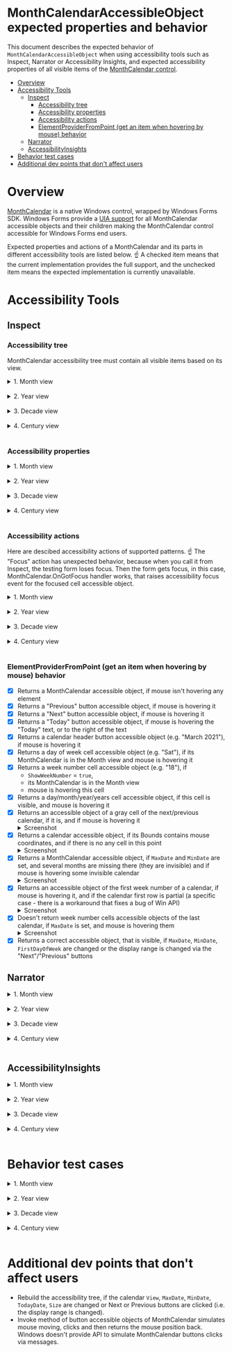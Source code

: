 # MonthCalendarAccessibleObject expected properties and behavior

This document describes the expected behavior of `MonthCalendarAccessibleObject` 
when using accessibility tools such as Inspect, Narrator or Accessibility Insights, and 
expected accessibility properties of all visible items 
of the [MonthCalendar control](https://docs.microsoft.com/dotnet/api/system.windows.forms.monthcalendar).


- [Overview](#Overview)
- [Accessibility Tools](#Accessibility-Tools)
    - [Inspect](#Inspect)
        - [Accessibility tree](##Accessibility-tree)
        - [Accessibility properties](##Accessibility-properties)
        - [Accessibility actions](##Accessibility-actions)
        - [ElementProviderFromPoint (get an item when hovering by mouse) behavior](##ElementProviderFromPoint-(get-an-item-when-hovering-by-mouse)-behavior)   
    - [Narrator](#Narrator)
    - [AccessibilityInsights](#AccessibilityInsights)
- [Behavior test cases](#Behavior-test-cases)
- [Additional dev points that don't affect users](#Additional-dev-points-that-don't-affect-users)
    

# Overview

[MonthCalendar](https://docs.microsoft.com/dotnet/api/system.windows.forms.monthcalendar) is a native Windows control, wrapped by Windows Forms SDK. Windows Forms provide a [UIA support](https://docs.microsoft.com/dotnet/framework/ui-automation/ui-automation-overview) for all
MonthCalendar accessible objects and their children making the MonthCalendar control accessible for Windows Forms end users.

Expected properties and actions of a MonthCalendar and its parts in different accessibility tools are listed below.
:point_up: A checked item means that the current implementation provides the full support, and the unchecked item means the expected implementation is currently unavailable.

# Accessibility Tools

## Inspect

### Accessibility tree

MonthCalendar accessibility tree must contain all visible items based on its view.

<details>
<summary>1. Month view</summary>

![monthcalendar-inspect-month-view-tree][monthcalendar-inspect-month-view-tree]

</details>
</br>

<details>
<summary>2. Year view</summary>

![monthcalendar-inspect-year-view-tree][monthcalendar-inspect-year-view-tree]

</details>
</br>

<details>
<summary>3. Decade view</summary>

![monthcalendar-inspect-decade-view-tree][monthcalendar-inspect-decade-view-tree]

</details>
</br>

<details>
<summary>4. Century view</summary>

![monthcalendar-inspect-century-view-tree][monthcalendar-inspect-century-view-tree]

</details>
</br>

### Accessibility properties


<details>
<summary>1. Month view</summary>
</br>

MonthCalendar:
- [x] `ControlType` = "calendar" always
- [x] `IsEnabled` = `true`, if the control is enabled
- [x] `HasKeyboardFocus` = `true`, if the control is in focus
- [x] `IsKeyboardFocusable` = `true`, if the calendar is enabled
- [x] `HelpText` = "MonthCalendar(Control)"
- [x] Correct grid Column and Row count
- [x] `Name` is empty, if it is not set
- [x] `Role` = "table"
- [x] `Value` = selected dates (e.g. "Saturday, April 10, 2021 - Wednesday, April 14, 2021")
- [x] Column and row headers = `null`
- [x] `State` = "focusable" + "focused", if the control is in focus
- [x] Supports Grid, LegacyIAccessible, Table, Value patterns

Previous/Next buttons:
- [x] `Name` = "Previous" or "Next"
- [x] `ControlType` = "button"
- [x] `IsKeyboardFocusable` = `false`
- [x] `IsEnabled` = `true`, if the control is enabled and there are next/previous calendars
- [x] `HasKeyboardFocus` = `false`
- [x] Has a default action and description
- [x] `Role` = "push button"
- [x] `State` = "normal"
- [x] Supports Invoke and LegacyIAccessible

Today button:
- [x] `Name` = a button text (e.g. "Today: 3/20/2021")
- [x] `ControlType` = "button"
- [x] `IsKeyboardFocusable` = `false`
- [x] `HasKeyboardFocus` = `false`
- [x] `IsEnabled` = `true`, if the control is enabled
- [x] Has a default action and description
- [x] `Role` = "push button"
- [x] `State` = "normal"
- [x] Supports Invoke and LegacyIAccessible

Calendar:
- [x] `IsEnabled` = `true`, if the control is enabled
- [x] `ControlType` = "pane"
- [x] `HasKeyboardFocus` = `true`, if the control is in focus and the calendar contains the focused cell
- [x] `IsKeyboardFocusable` = `true`, if the calendar is enabled
- [x] Has correct GridItem properties
- [x] `Role` == "client"
- [x] `State` = "focusable, selectable" + has "focused", "selected", if the calendar contains the focused cell
- [x] Doesn't have TableItems columns and rows
- [x] Supports GridItem, LegacyIAccessible, TableItem patterns

Calendar header button:
- [x] `Name` = the button text (e.g. "March 2021")
- [x] `HasKeyboardFocus` = `false`
- [x] `IsKeyboardFocusable` = `false`
- [x] `IsEnabled` = `true`, if the control is enabled
- [x] `DefaultAction` = "Click"
- [x] `Role` = "push button"
- [x] `State` = "normal"
- [x] Supports Invoke and LegacyIAccessible

Calendar body:
- [x] `Name` = the header text (e.g. March 2021)
- [x] `HasKeyboardFocus` = `true`, if the control is in focus and the calendar contains the focused cell
- [x] `IsKeyboardFocusable` = `true`, if the calendar is enabled
- [x] `IsEnabled` = `true`, if the control is enabled
- [x] `ControlType` = "table"
- [x] Correct grid Column and Row count (headers are not included)
- [x] `Role` = "table"
- [x] `State` = "default"
- [x] Supports Grid, LegacyIAccessible, Table patterns

Calendar row:
- [x] `Name` is empty
- [x] `HasKeyboardFocus` = `true`, if the control is in focus and the row contains the focused cell
- [x] `IsEnabled` = `true`, if the control is enabled
- [x] `IsKeyboardFocusable` = `true`, if the calendar is enabled
- [x] `ControlType` = "pane"
- [x] `Role` = "row"
- [x] `State` = "normal"
- [x] `Description` = "Week {number}" for date rows. `Description` is empty for a header row
- [x] Supports LegacyIAccessible pattern

Cell of the header row (day of week):
- [x] `Name` = the cell text (e.g. "Mon" or "Fri")
- [x] `IsEnabled` = `true`, if the control is enabled
- [x] `ControlType` = "header"
- [x] `HasKeyboardFocus` = always `false`
- [x] `IsKeyboardFocusable` = `false`
- [x] `Role` = "column header"
- [x] `State` = "normal"
- [x] Doesn't have a `Description`
- [x] Doesn't have a `DefaultAction`
- [x] Supports LegacyIAccessible pattern

The first cell of date rows (week number):
- [x] `Name` = "Week {the cell text}" (e.g. "Week 12" or "Week 36" - a week number)
- [x] `IsEnabled` = `true`, if the control is enabled
- [x] `ControlType` = "header"
- [x] `HasKeyboardFocus` = always `false`
- [x] `IsKeyboardFocusable` = `false`
- [x] `Role` = "row header"
- [x] `State` = "normal"
- [x] Doesn't have a `Description`
- [x] Doesn't have a `DefaultAction`
- [x] Supports LegacyIAccessible pattern

Date cell:
- [x] `Name` = the day long name (e.g. "Wednesday, July 14, 2021")
- [x] `IsEnabled` = `true`, if the control is enabled
- [x] `ControlType` = "DataItem" ("item" in the accessibility tree)
- [x] `HasKeyboardFocus` = `true`, if the cell is focused and the control in focus
- [x] `IsKeyboardFocusable` = `true`, if the control is enabled
- [x] Correct GridItem pattern properties
- [x] `Description` = "Week {number}, {day of week}" (e.g. "Week 10, Friday")
- [x] `DefaultAction` = "Click"
- [x] `Role` = "cell"
- [x] `State` = "focusable, selectable", if the control is enabled (the order of the states doesn't matter), <br/>
              "selected, focusable, selectable", if the cell is selected, <br/>
              "focused, selected, focusable, selectable", if the cell is selected and focused. <br/>
              :warning: Important point: if a user selects several cells, all of them should have "selected" state, but only one of them should have "focused" state.
- [x] Correct TableItem column and row headers items
- [x] Supports Invoke, GridItem, LegacyIAccessible, TableItem patterns

</details>
</br>

<details>
<summary>2. Year view</summary>
</br>

MonthCalendar:
- [x] `ControlType` = "calendar" always
- [x] `IsEnabled` = `true`, if the control is enabled
- [x] `HasKeyboardFocus` = `true`, if the control is in focus
- [x] `IsKeyboardFocusable` = `true`, if the calendar is enabled
- [x] `HelpText` = "MonthCalendar(Control)"
- [x] Correct grid Column and Row count
- [x] `Name` is empty, if it is not set
- [x] `Role` = "table"
- [x] `Value` = a selected month (e.g. "September 2022")
- [x] Column and row headers = null
- [x] `State` = "focusable" + "focused" if the control is in focus
- [x] Supports Grid, LegacyIAccessible, Table, Value patterns

Previous/Next buttons:
- [x] `Name` = "Previous" or "Next"
- [x] `ControlType` = "button"
- [x] `IsKeyboardFocusable` = `false`
- [x] `IsEnabled` = `true`, if the control is enabled and there are next/previous calendars
- [x] `HasKeyboardFocus` = `false`
- [x] Has a default action and description
- [x] `Role` = "push button"
- [x] `State` = "normal"
- [x] Supports Invoke and LegacyIAccessible

Today button:
- [x] `Name` = a button text (e.g. "Today: 3/20/2021")
- [x] `ControlType` = "button"
- [x] `IsKeyboardFocusable` = `false`
- [x] `HasKeyboardFocus` = `false`
- [x] `IsEnabled` = `true`, if the control is enabled
- [x] Has a default action and description
- [x] `Role` = "push button"
- [x] `State` = "normal"
- [x] Supports Invoke and LegacyIAccessible

Calendar:
- [x] `IsEnabled` = `true`, if the control is enabled
- [x] `ControlType` = "pane"
- [x] `HasKeyboardFocus` = `true`, if the control is in focus and the calendar contains the focused cell
- [x] `IsKeyboardFocusable` = `true`, if the calendar is enabled
- [x] Has correct GridItem properties
- [x] `Role` == "client"
- [x] `State` = "focusable, selectable" + has "focused", "selected", if the calendar contains the focused cell
- [x] Doesn't have TableItems columns and rows
- [x] Supports GridItem, LegacyIAccessible, TableItem patterns

Calendar header button:
- [x] `Name` = the button text (e.g. "2021")
- [x] `HasKeyboardFocus` = `false`
- [x] `IsKeyboardFocusable` = `false`
- [x] `IsEnabled` = `true`, if the control is enabled
- [x] Has a default action
- [x] `Role` = "push button"
- [x] `State` = "normal"
- [x] Supports Invoke and LegacyIAccessible

Calendar body:
- [x] `Name` = the header text (e.g. "2021")
- [x] `HasKeyboardFocus` = `true`, if the control is in focus and the calendar contains the focused cell
- [x] `IsKeyboardFocusable` = `true`, if the calendar is enabled
- [x] `IsEnabled` = `true`, if the control is enabled
- [x] `ControlType` = "table"
- [x] Correct grid Column and Row count (headers are not included)
- [x] `Role` = "table"
- [x] `State` = "default"
- [x] Supports Grid, LegacyIAccessible, Table patterns

Calendar row:
- [x] `Name` is empty
- [x] `HasKeyboardFocus` = `true`, if the control is in focus and the row contains the focused cell
- [x] `IsEnabled` = `true`, if the control is enabled
- [x] `IsKeyboardFocusable` = `true`, if the calendar is enabled
- [x] `ControlType` = "pane"
- [x] `Role` = "row"
- [x] `State` = "normal"
- [x] `Description` is empty
- [x] Supports LegacyIAccessible pattern

Month cell:
- [x] `Name` = the cell text (e.g. "May")
- [x] `IsEnabled` = `true`, if the control is enabled
- [x] `ControlType` = "DataItem" ("item" in the accessibility tree)
- [x] `HasKeyboardFocus` = `true`, if the cell is focused
- [x] `IsKeyboardFocusable` = `true`, if the control is enabled
- [x] Correct GridItem pattern properties
- [x] `Description` is empty
- [x] `Role` = "cell"
- [x] `State` = "focusable, selectable" if the control is enabled. (the order of the states doesn't matter) <br/>
              "focused, selected, focusable, selectable" if the cell is selected and focused <br/>
	          :warning: Important point: if a user can't select several cells in this view, so only one cell should have "selected" state, and this cell should have "focused" state.
- [x] Doesn't have TableItem column and row headers items 
- [x] Supports GridItem, LegacyIAccessible, TableItem patterns

</details>
</br>

<details>
<summary>3. Decade view</summary>
</br>

MonthCalendar:
- [x] `ControlType` = "calendar" always
- [x] `IsEnabled` = `true`, if the control is enabled
- [x] `HasKeyboardFocus` = `true`, if the control is in focus
- [x] `IsKeyboardFocusable` = `true`, if the calendar is enabled
- [x] `HelpText` = "MonthCalendar(Control)"
- [x] Correct grid Column and Row count
- [x] `Name` is empty, if it is not set
- [x] `Role` = "table"
- [x] `Value` = a selected year (e.g. "2022")
- [x] Column and row headers = null
- [x] `State` = "focusable" + "focused" if the control is in focus
- [x] Supports Grid, LegacyIAccessible, Table, Value patterns

Previous/Next buttons:
- [x] `Name` = "Previous" or "Next"
- [x] `ControlType` = "button"
- [x] `IsKeyboardFocusable` = `false`
- [x] `IsEnabled` = `true`, if the control is enabled and there are next/previous calendars
- [x] `HasKeyboardFocus` = `false`
- [x] Has a default action and description
- [x] `Role` = "push button"
- [x] `State` = "normal"
- [x] Supports Invoke and LegacyIAccessible

Today button:
- [x] `Name` = a button text (e.g. "Today: 3/20/2021")
- [x] `ControlType` = "button"
- [x] `IsKeyboardFocusable` = `false`
- [x] `HasKeyboardFocus` = `false`
- [x] `IsEnabled` = `true`, if the control is enabled
- [x] Has a default action and description
- [x] `Role` = "push button"
- [x] `State` = "normal"
- [x] Supports Invoke and LegacyIAccessible

Calendar:
- [x] `IsEnabled` = `true`, if the control is enabled
- [x] `ControlType` = "pane"
- [x] `HasKeyboardFocus` = `true`, if the control is in focus and the calendar contains the focused cell
- [x] `IsKeyboardFocusable` = `true`, if the calendar is enabled
- [x] Has correct GridItem properties
- [x] `Role` == "client"
- [x] `State` = "focusable, selectable" + has "focused", "selected", if the calendar contains the focused cell
- [x] Doesn't have TableItems columns and rows
- [x] Supports GridItem, LegacyIAccessible, TableItem patterns

Calendar header button:
- [x] `Name` = the button text (e.g. "2020-2029")
- [x] `HasKeyboardFocus` = `false`
- [x] `IsKeyboardFocusable` = `false`
- [x] `IsEnabled` = `true`, if the control is enabled
- [x] Has a default action
- [x] `Role` = "push button"
- [x] `State` = "normal"
- [x] Supports Invoke and LegacyIAccessible

Calendar body:
- [x] `Name` = the header text (e.g. "2020-2029")
- [x] `HasKeyboardFocus` = `true`, if the control is in focus and the calendar contains the focused cell
- [x] `IsKeyboardFocusable` = `true`, if the calendar is enabled
- [x] `IsEnabled` = `true`, if the control is enabled
- [x] `ControlType` = "table"
- [x] Correct grid Column and Row count (headers are not included)
- [x] `Role` = "table"
- [x] `State` = "default"
- [x] Supports Grid, LegacyIAccessible, Table patterns

Calendar row:
- [x] `Name` is empty
- [x] `HasKeyboardFocus` = `true`, if the control is in focus and the row contains the focused cell
- [x] `IsEnabled` = `true`, if the control is enabled
- [x] `IsKeyboardFocusable` = `true`, if the calendar is enabled
- [x] `ControlType` = "pane"
- [x] `Role` = "row"
- [x] `State` = "normal"
- [x] `Description` is empty
- [x] Supports LegacyIAccessible pattern

Year cell:
- [x] `Name` = the cell text (e.g. "2020")
- [x] `IsEnabled` = `true`, if the control is enabled
- [x] `ControlType` = "DataItem" ("item" in the accessibility tree)
- [x] `HasKeyboardFocus ` = `true`, if the cell is focused
- [x] `IsKeyboardFocusable` = `true`, if the control is enabled
- [x] Correct GridItem pattern properties
- [x] `Description` is empty
- [x] `Role` = "cell"
- [x] `State` = "focusable, selectable" if the control is enabled. (the order of the states doesn't matter) <br/>
              "focused, selected, focusable, selectable" if the cell is selected and focused <br/>
	          :warning: Important point: if a user can't select several cells in this view, so only one cell should have "selected" state, and this cell should have "focused" state.
- [x] Doesn't have TableItem column and row headers items 
- [x] Supports GridItem, LegacyIAccessible, TableItem patterns

</details>
</br>

<details>
<summary>4. Century view</summary>
</br>

MonthCalendar:
- [x] `ControlType` = "calendar" always
- [x] `IsEnabled` = `true`, if the control is enabled
- [x] `HasKeyboardFocus` = `true`, if the control is in focus
- [x] `IsKeyboardFocusable` = `true`, if the calendar is enabled
- [x] `HelpText` = "MonthCalendar(Control)"
- [x] Correct grid Column and Row count
- [x] `Name` is empty, if it is not set
- [x] `Role` = "table"
- [x] `Value` = a selected decade (e.g. "2020-2029")
- [x] Column and row headers = null
- [x] `State` = "focusable" + "focused" if the control is in focus
- [x] Supports Grid, LegacyIAccessible, Table, Value patterns

Previous/Next buttons:
- [x] `Name` = "Previous" or "Next"
- [x] `ControlType` = "button"
- [x] `IsKeyboardFocusable` = `false`
- [x] `IsEnabled` = `true`, if the control is enabled and there are next/previous calendars
- [x] `HasKeyboardFocus` = `false`
- [x] Has a default action and description
- [x] `Role` = "push button"
- [x] `State` = "normal"
- [x] Supports Invoke and LegacyIAccessible

Today button:
- [x] `Name` = a button text (e.g. "Today: 3/20/2021")
- [x] `ControlType` = "button"
- [x] `IsKeyboardFocusable` = `false`
- [x] `HasKeyboardFocus` = `false`
- [x] `IsEnabled` = `true`, if the control is enabled
- [x] Has a default action and description
- [x] `Role` = "push button"
- [x] `State` = "normal"
- [x] Supports Invoke and LegacyIAccessible

Calendar:
- [x] `IsEnabled` = `true`, if the control is enabled
- [x] `ControlType` = "pane"
- [x] `HasKeyboardFocus` = `true`, if the control is in focus and the calendar contains the focused cell
- [x] `IsKeyboardFocusable` = `true`, if the calendar is enabled
- [x] Has correct GridItem properties
- [x] `Role` == "client"
- [x] `State` = "focusable, selectable" + has "focused", "selected", if the calendar contains the focused cell
- [x] Doesn't have TableItems columns and rows
- [x] Supports GridItem, LegacyIAccessible, TableItem patterns

Calendar header button:
- [x] `Name` = the button text (e.g. "2000-2099")
- [x] `HasKeyboardFocus` = `false`
- [x] `IsKeyboardFocusable` = `false`
- [x] `IsEnabled` = `true`, if the control is enabled
- [x] Has a default action
- [x] `Role` = "push button"
- [x] `State` = "normal"
- [x] Supports Invoke and LegacyIAccessible

Calendar body:
- [x] `Name` = the header text (e.g. "2000-2099")
- [x] `HasKeyboardFocus` = `true`, if the control is in focus and the calendar contains the focused cell
- [x] `IsKeyboardFocusable` = `true`, if the calendar is enabled
- [x] `IsEnabled` = `true`, if the control is enabled
- [x] `ControlType` = "table"
- [x] Correct grid Column and Row count (headers are not included)
- [x] `Role` = "table"
- [x] `State` = "default"
- [x] Supports Grid, LegacyIAccessible, Table patterns

Calendar row:
- [x] `Name` is empty
- [x] `HasKeyboardFocus` = `true`, if the control is in focus and the row contains the focused cell
- [x] `IsEnabled` = `true`, if the control is enabled
- [x] `IsKeyboardFocusable` = `true`, if the calendar is enabled
- [x] `ControlType` = "pane"
- [x] `Role` = "row"
- [x] `State` = "normal"
- [x] `Description` is empty
- [x] Supports LegacyIAccessible pattern

Decade cell:
- [x] `Name` = the cell text (e.g. "2020-2029")
- [x] `IsEnabled` = `true`, if the control is enabled
- [x] `ControlType` = "DataItem" ("item" in the accessibility tree)
- [x] `HasKeyboardFocus` = `true`, if the cell is focused
- [x] `IsKeyboardFocusable` = `true`, if the control is enabled
- [x] Correct GridItem pattern properties
- [x] `Description` is empty
- [x] `Role` = "cell"
- [x] `State` = "focusable, selectable" if the control is enabled. (the order of the states doesn't matter) <br/>
          "focused, selected, focusable, selectable" if the cell is selected and focused <br/>
	      :warning: Important point: if a user can't select several cells in this view, so only one cell should have "selected" state, and this cell should have "focused" state.
- [x] Doesn't have TableItem column and row headers items 
- [x] Supports GridItem, LegacyIAccessible, TableItem patterns

</details>
</br>

### Accessibility actions

Here are descibed accessibility actions of supported patterns.
:point_up: The "Focus" action has unexpected behavior, because when you call it from Inspect,
the testing form loses focus. Then the form gets focus, in this case,
MonthCalendar.OnGotFocus handler works, that raises accessibility focus event for the focused cell accessible object.

<details>
<summary>1. Month view</summary>
</br>

MonthCalendar:
- [x] Focus - focuses on the focused cell
- [ ] Grid.GetItem- returns OK for the correct row and column, returns FAIL for incorrect arguments (doesn't work, it's Inspect Issue)
- [x] Value.SetValue - does nothing
- [x] LegacyIAccessible.Select - does nothing, because the MonthCalendar is not selectable
- [x] LegacyIAccessible.DoDefaultAction - does nothing
- [x] LegacyIAccessible.SetValue - does nothing

Previous/Next buttons:
- [ ] Focus - the button is not keyboard focusable, so does nothing
- [x] Invoke.Invoke - clicks the button (moves to the previous/next month)
- [x] LegacyIAccessible.Select - does nothing, because the button is not selectable
- [ ] LegacyIAccessible.DoDefaultAction - clicks the button (works in the debug mode only, it's Inspect Issue)
- [x] LegacyIAccessible.SetValue - does nothing

Today button:
- [ ] Focus - the button is not keyboard focusable, so does nothing
- [x] Invoke.Invoke - clicks the button (moves to the today cell)
- [x] LegacyIAccessible.Select - does nothing, because the button is not selectable
- [ ] LegacyIAccessible.DoDefaultAction - clicks the button (doesn't work, it's Inspect Issue)
- [x] LegacyIAccessible.SetValue - does nothing

Calendar:
- [ ] Focus - focuses on the focused cell, if the calendar contains it. And does nothing, if the calendar doesn't contain the focused cell 
- [x] LegacyIAccessible.Select - does nothing, because the calendar is not selectable
- [x] LegacyIAccessible.DoDefaultAction - does nothing
- [x] LegacyIAccessible.SetValue - does nothing

Calendar header button:
- [ ] Focus - the button is not keyboard focusable, so does nothing
- [x] Invoke.Invoke - clicks the button (changes the calendar view)
- [x] LegacyIAccessible.Select - does nothing, because the button is not selectable
- [ ] LegacyIAccessible.DoDefaultAction - clicks the button (doesn't work, it's Inspect Issue)
- [x] LegacyIAccessible.SetValue - does nothing

Calendar body:
- [ ] Focus - focuses on the focused cell, if the calendar contains it. And does nothing, if the calendar doesn't contain the focused cell 
- [ ] Grid.GetItem - returns OK for the correct row and column, returns FAIL for incorrect arguments (doesn't work, it's Inspect Issue)
- [x] LegacyIAccessible.Select - does nothing, because the body is not selectable
- [x] LegacyIAccessible.DoDefaultAction - does nothing
- [x] LegacyIAccessible.SetValue - does nothing

Calendar row:
- [ ] Focus - focuses on the focused cell, if the row contains it. And does nothing, if the row doesn't contain the focused cell 
- [x] LegacyIAccessible.Select - does nothing, because the row is not selectable
- [x] LegacyIAccessible.DoDefaultAction - does nothing
- [x] LegacyIAccessible.SetValue - does nothing

Cell of the header row (day of week):
- [ ] Focus - does nothing
- [x] LegacyIAccessible.Select - does nothing, because the header cell is not selectable
- [x] LegacyIAccessible.DoDefaultAction - does nothing
- [x] LegacyIAccessible.SetValue - does nothing

The first cell of date rows (week numbers):
- [ ] Focus - does nothing
- [x] LegacyIAccessible.Select - does nothing, because the header cell is not selectable
- [x] LegacyIAccessible.DoDefaultAction - does nothing
- [x] LegacyIAccessible.SetValue - does nothing

Date cell:
- [x] Focus - focuses on the focused cell
- [x] Invoke.Invoke - clicks the cell (select it)
- [x] LegacyIAccessible.Select - selects the cell
- [x] LegacyIAccessible.DoDefaultAction - selects the cell
- [x] LegacyIAccessible.SetValue - does nothing

</details>
</br>

<details>
<summary>2. Year view</summary>
</br>

MonthCalendar:
- [x] Focus - focuses on the focused cell
- [ ] Grid.GetItem- returns OK for the correct row and column, returns FAIL for incorrect arguments (doesn't work, it's Inspect Issue)
- [x] Value.SetValue - does nothing
- [x] LegacyIAccessible.Select - does nothing, because the MonthCalendar is not selectable
- [x] LegacyIAccessible.DoDefaultAction - does nothing
- [x] LegacyIAccessible.SetValue - does nothing

Previous/Next buttons:
- [ ] Focus - the button is not keyboard focusable, so does nothing
- [x] Invoke.Invoke - clicks the button (moves to the previous/next month)
- [x] LegacyIAccessible.Select - does nothing, because the button is not selectable
- [ ] LegacyIAccessible.DoDefaultAction - clicks the button (works in the debug mode only, it's Inspect Issue)
- [x] LegacyIAccessible.SetValue - does nothing

Today button:
- [ ] Focus - the button is not keyboard focusable, so does nothing
- [x] Invoke.Invoke - clicks the button (moves to the today cell)
- [x] LegacyIAccessible.Select - does nothing, because the button is not selectable
- [ ] LegacyIAccessible.DoDefaultAction - clicks the button (doesn't work, it's Inspect Issue)
- [x] LegacyIAccessible.SetValue - does nothing

Calendar:
- [ ] Focus - focuses on the focused cell, if the calendar contains it. And does nothing, if the calendar doesn't contain the focused cell 
- [x] LegacyIAccessible.Select - does nothing, because the calendar is not selectable
- [x] LegacyIAccessible.DoDefaultAction - does nothing
- [x] LegacyIAccessible.SetValue - does nothing

Calendar header button:
- [ ] Focus - the button is not keyboard focusable, so does nothing
- [x] Invoke.Invoke - clicks the button (changes the calendar view)
- [x] LegacyIAccessible.Select - does nothing, because the button is not selectable
- [ ] LegacyIAccessible.DoDefaultAction - clicks the button (doesn't work, it's Inspect Issue)
- [x] LegacyIAccessible.SetValue - does nothing

Calendar body:
- [ ] Focus - focuses on the focused cell, if the calendar contains it. And does nothing, if the calendar doesn't contain the focused cell 
- [ ] Grid.GetItem - returns OK for the correct row and column, returns FAIL for incorrect arguments (doesn't work, it's Inspect Issue)
- [x] LegacyIAccessible.Select - does nothing, because the body is not selectable
- [x] LegacyIAccessible.DoDefaultAction - does nothing
- [x] LegacyIAccessible.SetValue - does nothing

Calendar row:
- [ ] Focus - focuses on the focused cell, if the row contains it. And does nothing, if the row doesn't contain the focused cell 
- [x] LegacyIAccessible.Select - does nothing, because the row is not selectable
- [x] LegacyIAccessible.DoDefaultAction - does nothing
- [x] LegacyIAccessible.SetValue - does nothing

Month cell:
- [x] Focus - focuses on the focused cell
- [x] Invoke.Invoke - clicks the cell (changes the view)
- [x] LegacyIAccessible.Select - selects the cell
- [x] LegacyIAccessible.DoDefaultAction - click the cell
- [x] LegacyIAccessible.SetValue - does nothing


</details>
</br>

<details>
<summary>3. Decade view</summary>
</br>

MonthCalendar:
- [x] Focus - focuses on the focused cell
- [ ] Grid.GetItem- returns OK for the correct row and column, returns FAIL for incorrect arguments (doesn't work, it's Inspect Issue)
- [x] Value.SetValue - does nothing
- [x] LegacyIAccessible.Select - does nothing, because the MonthCalendar is not selectable
- [x] LegacyIAccessible.DoDefaultAction - does nothing
- [x] LegacyIAccessible.SetValue - does nothing

Previous/Next buttons:
- [ ] Focus - the button is not keyboard focusable, so does nothing
- [x] Invoke.Invoke - clicks the button (moves to the previous/next month)
- [x] LegacyIAccessible.Select - does nothing, because the button is not selectable
- [ ] LegacyIAccessible.DoDefaultAction - clicks the button (works in the debug mode only, it's Inspect Issue)
- [x] LegacyIAccessible.SetValue - does nothing

Today button:
- [ ] Focus - the button is not keyboard focusable, so does nothing
- [x] Invoke.Invoke - clicks the button (moves to the today cell)
- [x] LegacyIAccessible.Select - does nothing, because the button is not selectable
- [ ] LegacyIAccessible.DoDefaultAction - clicks the button (doesn't work, it's Inspect Issue)
- [x] LegacyIAccessible.SetValue - does nothing

Calendar:
- [ ] Focus - focuses on the focused cell, if the calendar contains it. And does nothing, if the calendar doesn't contain the focused cell 
- [x] LegacyIAccessible.Select - does nothing, because the calendar is not selectable
- [x] LegacyIAccessible.DoDefaultAction - does nothing
- [x] LegacyIAccessible.SetValue - does nothing

Calendar header button:
- [ ] Focus - the button is not keyboard focusable, so does nothing
- [x] Invoke.Invoke - clicks the button (changes the calendar view)
- [x] LegacyIAccessible.Select - does nothing, because the button is not selectable
- [ ] LegacyIAccessible.DoDefaultAction - clicks the button (doesn't work, it's Inspect Issue)
- [x] LegacyIAccessible.SetValue - does nothing

Calendar body:
- [ ] Focus - focuses on the focused cell, if the calendar contains it. And does nothing, if the calendar doesn't contain the focused cell 
- [ ] Grid.GetItem - returns OK for the correct row and column, returns FAIL for incorrect arguments (doesn't work, it's Inspect Issue)
- [x] LegacyIAccessible.Select - does nothing, because the body is not selectable
- [x] LegacyIAccessible.DoDefaultAction - does nothing
- [x] LegacyIAccessible.SetValue - does nothing

Calendar row:
- [ ] Focus - focuses on the focused cell, if the row contains it. And does nothing, if the row doesn't contain the focused cell 
- [x] LegacyIAccessible.Select - does nothing, because the row is not selectable
- [x] LegacyIAccessible.DoDefaultAction - does nothing
- [x] LegacyIAccessible.SetValue - does nothing

Year cell:
- [x] Focus - focuses on the focused cell
- [x] Invoke.Invoke - clicks the cell (changes the view)
- [x] LegacyIAccessible.Select - selects the cell
- [x] LegacyIAccessible.DoDefaultAction - click the cell
- [x] LegacyIAccessible.SetValue - does nothing

</details>
</br>

<details>
<summary>4. Century view</summary>
</br>

MonthCalendar:
- [x] Focus - focuses on the focused cell
- [ ] Grid.GetItem- returns OK for the correct row and column, returns FAIL for incorrect arguments (doesn't work, it's Inspect Issue)
- [x] Value.SetValue - does nothing
- [x] LegacyIAccessible.Select - does nothing, because the MonthCalendar is not selectable
- [x] LegacyIAccessible.DoDefaultAction - does nothing
- [x] LegacyIAccessible.SetValue - does nothing

Previous/Next buttons:
- [ ] Focus - the button is not keyboard focusable, so does nothing
- [x] Invoke.Invoke - clicks the button (moves to the previous/next month)
- [x] LegacyIAccessible.Select - does nothing, because the button is not selectable
- [ ] LegacyIAccessible.DoDefaultAction - clicks the button (works in the debug mode only, it's Inspect Issue)
- [x] LegacyIAccessible.SetValue - does nothing

Today button:
- [ ] Focus - the button is not keyboard focusable, so does nothing
- [x] Invoke.Invoke - clicks the button (moves to the today cell)
- [x] LegacyIAccessible.Select - does nothing, because the button is not selectable
- [ ] LegacyIAccessible.DoDefaultAction - clicks the button (doesn't work, it's Inspect Issue)
- [x] LegacyIAccessible.SetValue - does nothing

Calendar:
- [ ] Focus - focuses on the focused cell, if the calendar contains it. And does nothing, if the calendar doesn't contain the focused cell 
- [x] LegacyIAccessible.Select - does nothing, because the calendar is not selectable
- [x] LegacyIAccessible.DoDefaultAction - does nothing
- [x] LegacyIAccessible.SetValue - does nothing

Calendar header button:
- [ ] Focus - the button is not keyboard focusable, so does nothing
- [x] Invoke.Invoke - clicks the button (changes the calendar view)
- [x] LegacyIAccessible.Select - does nothing, because the button is not selectable
- [ ] LegacyIAccessible.DoDefaultAction - clicks the button (doesn't work, it's Inspect Issue)
- [x] LegacyIAccessible.SetValue - does nothing

Calendar body:
- [ ] Focus - focuses on the focused cell, if the calendar contains it. And does nothing, if the calendar doesn't contain the focused cell 
- [ ] Grid.GetItem - returns OK for the correct row and column, returns FAIL for incorrect arguments (doesn't work, it's Inspect Issue)
- [x] LegacyIAccessible.Select - does nothing, because the body is not selectable
- [x] LegacyIAccessible.DoDefaultAction - does nothing
- [x] LegacyIAccessible.SetValue - does nothing

Calendar row:
- [ ] Focus - focuses on the focused cell, if the row contains it. And does nothing, if the row doesn't contain the focused cell 
- [x] LegacyIAccessible.Select - does nothing, because the row is not selectable
- [x] LegacyIAccessible.DoDefaultAction - does nothing
- [x] LegacyIAccessible.SetValue - does nothing

Decade cell:
- [x] Focus - focuses on the focused cell
- [x] Invoke.Invoke - clicks the cell (changes the view)
- [x] LegacyIAccessible.Select - selects the cell
- [x] LegacyIAccessible.DoDefaultAction - click the cell
- [x] LegacyIAccessible.SetValue - does nothing

</details>
</br>

### ElementProviderFromPoint (get an item when hovering by mouse) behavior

- [x] Returns a MonthCalendar accessible object, if mouse isn't hovering any element
- [x] Returns a "Previous" button accessible object, if mouse is hovering it
- [x] Returns a "Next" button accessible object, if mouse is hovering it
- [x] Returns a "Today" button accessible object, if mouse is hovering the "Today" text, or to the right of the text
- [x] Returns a calendar header button accessible object (e.g. "March 2021"), if mouse is hovering it
- [x] Returns a day of week cell accessible object (e.g. "Sat"), if its MonthCalendar is in the Month view and mouse is hovering it
- [x] Returns a week number cell accessible object (e.g. "18"), if 
    - `ShowWeekNumber` = `true`, 
    - its MonthCalendar is in the Month view
    - mouse is hovering this cell
- [x] Returns a day/month/year/years cell accessible object, if this cell is visible, and mouse is hovering it
- [x] Returns an accessible object of a gray cell of the next/previous calendar, if it is, and if mouse is hovering it <details><summary>Screenshot</summary>![monthcalendar-gray-dates-accessible-from-point][monthcalendar-gray-dates-accessible-from-point]</details>
- [x] Returns a calendar accessible object, if its Bounds contains mouse coordinates, and if there is no any cell in this point <details><summary>Screenshot</summary>![monthcalendar-calendar-accessible-from-point][monthcalendar-calendar-accessible-from-point]</details>
- [x] Returns a MonthCalendar accessible object, if `MaxDate` and `MinDate` are set, and several months are missing there (they are invisible) and if mouse is hovering some invisible calendar <details><summary>Screenshot</summary>![monthcalendar-control-accessible-from-point][monthcalendar-control-accessible-from-point]</details>
- [x] Returns an accessible object of the first week number of a calendar, if mouse is hovering it, and if the calendar first row is partial (a specific case - there is a workaround that fixes a bug of Win API) <details><summary>Screenshot</summary>![monthcalendar-first-weeknumber-accessible-from-point][monthcalendar-first-weeknumber-accessible-from-point]</details>
- [x] Doesn't return week number cells accessible objects of the last calendar, if `MaxDate` is set, and mouse is hovering them <details><summary>Screenshot</summary>![monthcalendar-last-weeknumbers-accessible-from-point][monthcalendar-last-weeknumbers-accessible-from-point]</details>
- [x] Returns a correct accessible object, that is visible, if `MaxDate`, `MinDate`, `FirstDayOfWeek` are changed or the display range is changed via the "Next"/"Previous" buttons

## Narrator

<details>
<summary>1. Month view</summary>
</br>

- [x] Announces dates when moving through them
- [x] Moves through all the accessibility tree nodes in the "Scan" mode
- [ ] Moves through all the accessibility tree nodes in the "Scan" mode after the display range is changed
- [x] Focuses on the focused cell when the control gets focus
- [ ] Focuses on the focused cell, if `MaxDate`, `MinDate`, `FirstDayOfWeek` are changed or the display range is changed via the "Next"/"Previous" buttons

</details>
</br>

<details>
<summary>2. Year view</summary>
</br>

- [x] Announces dates when moving through them
- [x] Moves through all the accessibility tree nodes in the "Scan" mode
- [ ] Moves through all the accessibility tree nodes in the "Scan" mode after the display range is changed
- [x] Focuses on the focused cell when the control gets focus
- [ ] Focuses on the focused cell, if `MaxDate`, `MinDate`, `FirstDayOfWeek` are changed or the display range is changed via the "Next"/"Previous" buttons

</details>
</br>

<details>
<summary>3. Decade view</summary>
</br>

- [x] Announces dates when moving through them
- [x] Moves through all the accessibility tree nodes in the "Scan" mode
- [ ] Moves through all the accessibility tree nodes in the "Scan" mode after the display range is changed
- [x] Focuses on the focused cell when the control gets focus
- [ ] Focuses on the focused cell, if `MaxDate`, `MinDate`, `FirstDayOfWeek` are changed or the display range is changed via the "Next"/"Previous" buttons

</details>
</br>

<details>
<summary>4. Century view</summary>
</br>

- [x] Announces dates when moving through them
- [x] Moves through all the accessibility tree nodes in the "Scan" mode
- [ ] Moves through all the accessibility tree nodes in the "Scan" mode after the display range is changed
- [x] Focuses on the focused cell when the control gets focus
- [ ] Focuses on the focused cell, if `MaxDate`, `MinDate`, `FirstDayOfWeek` are changed or the display range is changed via the "Next"/"Previous" buttons

</details>
</br>

## AccessibilityInsights

<details>
<summary>1. Month view</summary>
</br>

- [x] There are no any AI errors
- [x] The accessibility tree is correct
- [x] AI gets a correct visible accessible object when hovering the mouse (an element from the point)
- [x] AI sees correct item patterns and does supported pattern Actions correctly

MonthCalendar:
- [ ] Grid.GetItem- returns OK for the correct row and column, returns FAIL for incorrect arguments (doesn't work, it's Inspect Issue)
- [x] Value.SetValue - does nothing
- [x] LegacyIAccessible.Select - does nothing, because the MonthCalendar is not selectable
- [x] LegacyIAccessible.DoDefaultAction - does nothing
- [x] LegacyIAccessible.SetValue - does nothing

Previous/Next buttons:
- [ ] Invoke.Invoke - clicks the button (moves to the previous/next month)
- [x] LegacyIAccessible.Select - does nothing, because the button is not selectable
- [ ] LegacyIAccessible.DoDefaultAction - clicks the button
- [x] LegacyIAccessible.SetValue - does nothing

Today button:
- [x] Invoke.Invoke - clicks the button (moves to the today cell)
- [x] LegacyIAccessible.Select - does nothing, because the button is not selectable
- [x] LegacyIAccessible.DoDefaultAction - clicks the button (doesn't work, it's Inspect Issue)
- [x] LegacyIAccessible.SetValue - does nothing

Calendar:
- [x] LegacyIAccessible.Select - does nothing, because the calendar is not selectable
- [x] LegacyIAccessible.DoDefaultAction - does nothing
- [x] LegacyIAccessible.SetValue - does nothing

Calendar header button:
- [x] Invoke.Invoke - clicks the button (changes the calendar view)
- [x] LegacyIAccessible.Select - does nothing, because the button is not selectable
- [x] LegacyIAccessible.DoDefaultAction - clicks the button (doesn't work, it's Inspect Issue)
- [x] LegacyIAccessible.SetValue - does nothing

Calendar body:
- [ ] Grid.GetItem - returns OK for the correct row and column, returns FAIL for incorrect arguments (doesn't work, it's Inspect Issue)
- [x] LegacyIAccessible.Select - does nothing, because the body is not selectable
- [x] LegacyIAccessible.DoDefaultAction - does nothing
- [x] LegacyIAccessible.SetValue - does nothing

Calendar row:
- [x] LegacyIAccessible.Select - does nothing, because the row is not selectable
- [x] LegacyIAccessible.DoDefaultAction - does nothing
- [x] LegacyIAccessible.SetValue - does nothing

Cell of the header row (day of week):
- [x] LegacyIAccessible.Select - does nothing, because the header cell is not selectable
- [x] LegacyIAccessible.DoDefaultAction - does nothing
- [x] LegacyIAccessible.SetValue - does nothing

The first cell of date rows (week numbers):
- [x] LegacyIAccessible.Select - does nothing, because the header cell is not selectable
- [x] LegacyIAccessible.DoDefaultAction - does nothing
- [x] LegacyIAccessible.SetValue - does nothing

Date cell:
- [x] Invoke.Invoke - clicks the cell (select it)
- [x] LegacyIAccessible.Select - selects the cell
- [ ] LegacyIAccessible.DoDefaultAction - selects the cell (AI issue)
- [x] LegacyIAccessible.SetValue - does nothing

</details>
</br>

<details>
<summary>2. Year view</summary>
</br>

- [x] There are no any AI errors
- [x] The accessibility tree is correct.
- [x] AI gets a correct visible accessible object when hovering the mouse (an element from the point).
- [x] AI sees correct items patterns and does supported pattern Actions correctly:

MonthCalendar:
- [ ] Grid.GetItem- returns OK for the correct row and column, returns FAIL for incorrect arguments (doesn't work, it's Inspect Issue)
- [x] Value.SetValue - does nothing
- [x] LegacyIAccessible.Select - does nothing, because the MonthCalendar is not selectable
- [x] LegacyIAccessible.DoDefaultAction - does nothing
- [x] LegacyIAccessible.SetValue - does nothing

Previous/Next buttons:
- [ ] Invoke.Invoke - clicks the button (moves to the previous/next month) (AI issue)
- [x] LegacyIAccessible.Select - does nothing, because the button is not selectable
- [ ] LegacyIAccessible.DoDefaultAction - clicks the button (AI issue)
- [x] LegacyIAccessible.SetValue - does nothing

Today button:
- [x] Invoke.Invoke - clicks the button (moves to the today cell)
- [x] LegacyIAccessible.Select - does nothing, because the button is not selectable
- [x] LegacyIAccessible.DoDefaultAction - clicks the button (doesn't work, it's Inspect Issue)
- [x] LegacyIAccessible.SetValue - does nothing

Calendar:
- [x] LegacyIAccessible.Select - does nothing, because the calendar is not selectable
- [x] LegacyIAccessible.DoDefaultAction - does nothing
- [x] LegacyIAccessible.SetValue - does nothing

Calendar header button:
- [x] Invoke.Invoke - clicks the button (changes the calendar view)
- [x] LegacyIAccessible.Select - does nothing, because the button is not selectable
- [x] LegacyIAccessible.DoDefaultAction - clicks the button (doesn't work, it's Inspect Issue)
- [x] LegacyIAccessible.SetValue - does nothing

Calendar body:
- [ ] Grid.GetItem - returns OK for the correct row and column, returns FAIL for incorrect arguments (doesn't work, it's Inspect Issue)
- [x] LegacyIAccessible.Select - does nothing, because the body is not selectable
- [x] LegacyIAccessible.DoDefaultAction - does nothing
- [x] LegacyIAccessible.SetValue - does nothing

Calendar row:
- [x] LegacyIAccessible.Select - does nothing, because the row is not selectable
- [x] LegacyIAccessible.DoDefaultAction - does nothing
- [x] LegacyIAccessible.SetValue - does nothing

Month cell:
- [x] Invoke.Invoke - clicks the cell (select it)
- [x] LegacyIAccessible.Select - selects the cell
- [ ] LegacyIAccessible.DoDefaultAction - selects the cell (AI issue)
- [x] LegacyIAccessible.SetValue - does nothing

</details>
</br>

<details>
<summary>3. Decade view</summary>
</br>

- [x] There are no any AI errors
- [x] The accessibility tree is correct.
- [x] AI gets a correct visible accessible object when hovering the mouse (an element from the point).
- [x] AI sees correct items patterns and does supported pattern Actions correctly:

MonthCalendar:
- [ ] Grid.GetItem- returns OK for the correct row and column, returns FAIL for incorrect arguments (doesn't work, it's Inspect Issue)
- [x] Value.SetValue - does nothing
- [x] LegacyIAccessible.Select - does nothing, because the MonthCalendar is not selectable
- [x] LegacyIAccessible.DoDefaultAction - does nothing
- [x] LegacyIAccessible.SetValue - does nothing

Previous/Next buttons:
- [ ] Invoke.Invoke - clicks the button (moves to the previous/next month) (AI issue)
- [x] LegacyIAccessible.Select - does nothing, because the button is not selectable
- [ ] LegacyIAccessible.DoDefaultAction - clicks the button (AI issue)
- [x] LegacyIAccessible.SetValue - does nothing

Today button:
- [x] Invoke.Invoke - clicks the button (moves to the today cell)
- [x] LegacyIAccessible.Select - does nothing, because the button is not selectable
- [x] LegacyIAccessible.DoDefaultAction - clicks the button (doesn't work, it's Inspect Issue)
- [x] LegacyIAccessible.SetValue - does nothing

Calendar:
- [x] LegacyIAccessible.Select - does nothing, because the calendar is not selectable
- [x] LegacyIAccessible.DoDefaultAction - does nothing
- [x] LegacyIAccessible.SetValue - does nothing

Calendar header button:
- [x] Invoke.Invoke - clicks the button (changes the calendar view)
- [x] LegacyIAccessible.Select - does nothing, because the button is not selectable
- [x] LegacyIAccessible.DoDefaultAction - clicks the button (doesn't work, it's Inspect Issue)
- [x] LegacyIAccessible.SetValue - does nothing

Calendar body:
- [ ] Grid.GetItem - returns OK for the correct row and column, returns FAIL for incorrect arguments (doesn't work, it's Inspect Issue)
- [x] LegacyIAccessible.Select - does nothing, because the body is not selectable
- [x] LegacyIAccessible.DoDefaultAction - does nothing
- [x] LegacyIAccessible.SetValue - does nothing

Calendar row:
- [x] LegacyIAccessible.Select - does nothing, because the row is not selectable
- [x] LegacyIAccessible.DoDefaultAction - does nothing
- [x] LegacyIAccessible.SetValue - does nothing

Year cell:
- [x] Invoke.Invoke - clicks the cell (select it)
- [x] LegacyIAccessible.Select - selects the cell
- [ ] LegacyIAccessible.DoDefaultAction - selects the cell (AI issue)
- [x] LegacyIAccessible.SetValue - does nothing

</details>
</br>

<details>
<summary>4. Century view</summary>
</br>

- [x] There are no any AI errors
- [x] The accessibility tree is correct.
- [x] AI gets a correct visible accessible object when hovering the mouse (an element from the point).
- [x] AI sees correct items patterns and does supported pattern Actions correctly:

MonthCalendar:
- [ ] Grid.GetItem- returns OK for the correct row and column, returns FAIL for incorrect arguments (doesn't work, it's Inspect Issue)
- [x] Value.SetValue - does nothing
- [x] LegacyIAccessible.Select - does nothing, because the MonthCalendar is not selectable
- [x] LegacyIAccessible.DoDefaultAction - does nothing
- [x] LegacyIAccessible.SetValue - does nothing

Previous/Next buttons:
- [ ] Invoke.Invoke - clicks the button (moves to the previous/next month) (AI issue)
- [x] LegacyIAccessible.Select - does nothing, because the button is not selectable
- [ ] LegacyIAccessible.DoDefaultAction - clicks the button (AI issue)
- [x] LegacyIAccessible.SetValue - does nothing

Today button:
- [x] Invoke.Invoke - clicks the button (moves to the today cell)
- [x] LegacyIAccessible.Select - does nothing, because the button is not selectable
- [x] LegacyIAccessible.DoDefaultAction - clicks the button (doesn't work, it's Inspect Issue)
- [x] LegacyIAccessible.SetValue - does nothing

Calendar:
- [x] LegacyIAccessible.Select - does nothing, because the calendar is not selectable
- [x] LegacyIAccessible.DoDefaultAction - does nothing
- [x] LegacyIAccessible.SetValue - does nothing

Calendar header button:
- [x] Invoke.Invoke - clicks the button (changes the calendar view)
- [x] LegacyIAccessible.Select - does nothing, because the button is not selectable
- [x] LegacyIAccessible.DoDefaultAction - clicks the button (doesn't work, it's Inspect Issue)
- [x] LegacyIAccessible.SetValue - does nothing

Calendar body:
- [ ] Grid.GetItem - returns OK for the correct row and column, returns FAIL for incorrect arguments (doesn't work, it's Inspect Issue)
- [x] LegacyIAccessible.Select - does nothing, because the body is not selectable
- [x] LegacyIAccessible.DoDefaultAction - does nothing
- [x] LegacyIAccessible.SetValue - does nothing

Calendar row:
- [x] LegacyIAccessible.Select - does nothing, because the row is not selectable
- [x] LegacyIAccessible.DoDefaultAction - does nothing
- [x] LegacyIAccessible.SetValue - does nothing

Decade cell:
- [x] Invoke.Invoke - clicks the cell (select it)
- [x] LegacyIAccessible.Select - selects the cell
- [ ] LegacyIAccessible.DoDefaultAction - selects the cell (AI issue)
- [x] LegacyIAccessible.SetValue - does nothing

</details>
</br>

# Behavior test cases

<details>
<summary>1. Month view</summary>
</br>

- [x] **Case:** Change the Today date (set `TodayDate` of a MonthCalendar)
</br>**Expected:** Nothing happens
- [x] **Case:** Click on a gray date cell (of the next or previous calendars)
</br>**Expected:** The monthCalendar shanges the display range. Its accessibility tree rebuilds.
- [x] **Case:** Size of the control is changed that the control changes calendars count
</br>**Expected:** The accessibility tree is rebuilt. ElementProviderFromPoint returns visible items correctly
- [x] **Case:** A calendar of a MonthCalendar has non-full rows
</br>**Expected:** Inspect sees only visible items in that row
- [x] **Case:** A calendar of a MonthCalendar has some empty rows
</br>**Expected:** These rows are not in the accessibility tree
- [x] **Case:** The first week number cell in the first calendar in a MonthCalendar is in a non-full row
</br>**Expected:** Inspect sees that cell correctly with the correct name
- [x] **Case:** The last week number cells of the last non-full calendar have the same values for empty rows
</br>**Expected:** They are not in the accessibility tree
- [x] **Case:** Select some dates (e.g. 10-15th of September), move to right, thereby the focused cell 
will be in right (e.g. 15th of September). Set `MinDate` of the calendar less then the selected range (e.g. 1st of September).
</br>**Expected:** The selected range doesn't change. The focused cell doesn't change. 
The focused cell has "focused" accessibility state (check Inspect).
- [x] **Case:** Select some dates (e.g. 10-15th of September), move to left, thereby the focused cell 
will be in left (e.g. 10th of September). Set `MinDate` of the calendar less then the selected range (e.g. 1st of September).
</br>**Expected:** The selected range doesn't change. The focused cell doesn't change. 
The focused cell has "focused" accessibility state (check Inspect).
- [x] **Case:** Select some dates (e.g. 10-15th of September), move to right, thereby the focused cell 
will be in right (e.g. 15th of September). Set `MaxDate` of the calendar more then the selected range (e.g. 20th of September).
</br>**Expected:** The selected range doesn't change. The focused cell doesn't change. 
The focused cell has "focused" accessibility state (check Inspect).
- [x] **Case:** Select some dates (e.g. 10-15th of September), move to left, thereby the focused cell 
will be in left (e.g. 10th of September). Set `MaxDate` of the calendar more then the selected range (e.g. 20th of September).
</br>**Expected:** The selected range doesn't change. The focused cell doesn't change. 
The focused cell has "focused" accessibility state (check Inspect).
- [x] **Case:** Select some dates (e.g. 10-15th of September), move to right, thereby the focused cell 
will be in right (e.g. 15th of September). Set `MinDate` of the calendar more then the start of the selected range, 
but less then the end of the selected range (e.g. 13th of September).
</br>**Expected:** The selected range changes. The focused cell doesn't change. 
The focused cell has "focused" accessibility state (check Inspect).
- [x] **Case:** Select some dates (e.g. 10-15th of September), move to left, thereby the focused cell 
will be in left (e.g. 10th of September). Set `MinDate` of the calendar more then the start of the selected range, 
but less then the end of the selected range (e.g. 13th of September).
</br>**Expected:** The selected range changes. The focused cell changes (13th of September). 
The new focused cell has "focused" accessibility state (check Inspect).
- [x] **Case:** Select some dates (e.g. 10-15th of September), move to right, thereby the focused cell 
will be in right (e.g. 15th of September). Set `MaxDate` of the calendar more then the start of the selected range, 
but less then the end of the selected range (e.g. 13th of September).
</br>**Expected:** The selected range changes. The focused cell changes (13th of September). 
The new focused cell has "focused" accessibility state (check Inspect).
- [x] **Case:** Select some dates (e.g. 10-15th of September), move to left, thereby the focused cell 
will be in left (e.g. 10th of September). Set `MaxDate` of the calendar more then the start of the selected range, 
but less then the end of the selected range (e.g. 13th of September).
</br>**Expected:** The selected range changes. The focused cell cell doesn't change. 
The focused cell has "focused" accessibility state (check Inspect).
- [x] **Case:** Select some dates (e.g. 10-15th of September), move to right, thereby the focused cell 
will be in right (e.g. 15th of September). Set new `FirstDayOfWeek` (e.g. Friday).
</br>**Expected:** The selected range doesn't change. The focused cell doesn't change. 
The focused cell has "focused" accessibility state (check Inspect).
- [x] **Case:** Select some dates (e.g. 10-15th of September), move to left, thereby the focused cell 
will be in left (e.g. 10th of September). Set new `FirstDayOfWeek` (e.g. Friday).
</br>**Expected:** The selected range doesn't change. The focused cell doesn't change. 
The focused cell has "focused" accessibility state (check Inspect).
- [x] **Case:** `MinDate` is more then the selected range. 
</br>**Expected:** The focused cell changes. The new focused cell has "focused" accessibility state.
- [x] **Case:** `MaxDate` is less then the selected range. 
</br>**Expected:** The focused cell changes. The new focused cell has "focused" accessibility state.
- [x] **Case:** A MonthCalendar has 1 calendar.
</br>**Expected:** Accessibility tree has 1 calendar.
- [x] **Case:** A MonthCalendar has several calendars. 
</br>**Expected:** Accessibility tree has the same count of calendars.
- [x] **Case:** `MinDate` is set for a MonthCalendar. 
</br>**Expected:** Dates before `MinDate` are invisible and are not accessible.
- [x] **Case:** `MaxDate` is set for a MonthCalendar. 
</br>**Expected:** Dates after `MaxDate` are invisible and are not accessible.
- [x] **Case:** `MaxDate` and `MinDate` are set for a MonthCalendar. 
They are has a more date range then the display range of the MonthCalendar.
</br>**Expected:** Accessibility tree has all visible calendars. All dates are accessible.
- [x] **Case:** `MaxDate` and `MinDate` are set for a MonthCalendar. 
They are has a less date range then the display range of the MonthCalendar. 
Thereby the MonthCalendar has several partially visible calendars 
(e.g. the MonthCalendar can contain 6 calendars, but 3 of them are visible due `MinDate` and `MinDate`). 
</br>**Expected:** Accessibility tree has the count of visible calendars only (e.g. 3).
Invisible calendars are not accessible. Invisible dates of partial calendars are not accessible.

</details>
</br>

<details>
<summary>2. Year view</summary>
</br>

- [x] **Case:** Change the Today date (set `TodayDate` of a MonthCalendar)
</br>**Expected:** Nothing happens
- [x] **Case:** Click on a gray month cell (of the next or previous calendars)
</br>**Expected:** The monthCalendar shanges the display range. It accessibility tree rebuilds.
- [x] **Case:** Size of the control is changed that the control changes calendars count
</br>**Expected:** The accessibility tree is rebuilt. ElementProviderFromPoint returns visible items correctly
- [x] **Case:** A calendar of a MonthCalendar has non-full rows
</br>**Expected:** Inspect sees only visible items in that row
- [x] **Case:** A calendar of a MonthCalendar has some empty rows
</br>**Expected:** These rows are not in the accessibility tree
- [x] **Case:** There are no week number and day of week cells in calendars
</br>**Expected:** There are no any invisible items (week number and day of week cells) in the accessibility tree
- [x] **Case:** Select one month cell (e.g. September), user can't select several cell in this view, 
so the selected cell is focused. Set `MinDate` of the calendar less then the selected cell (e.g. 1st of June).
</br>**Expected:** The focused cell doesn't change. The focused cell has "focused" accessibility state (check Inspect).
- [x] **Case:** Select one month cell (e.g. September), user can't select several cell in this view, 
so the selected cell is focused. Set `MinDate` of the calendar more then the selected cell (e.g. 1st of December).
</br>**Expected:** The focused cell changes (e.g. December). The new focused cell has "focused" accessibility state (check Inspect).
- [x] **Case:** Select one month cell (e.g. September), user can't select several cell in this view, 
so the selected cell is focused. Set `MaxDate` of the calendar less then the selected cell (e.g. 1st of June).
</br>**Expected:** The focused cell changes (e.g. June). The new focused cell has "focused" accessibility state (check Inspect).
- [x] **Case:** Select one month cell (e.g. September), user can't select several cell in this view, 
so the selected cell is focused. Set `MaxDate` of the calendar more then the selected cell (e.g. 1st of December).
</br>**Expected:** The focused cell doesn't change. The focused cell has "focused" accessibility state (check Inspect).
- [x] **Case:** Select one month cell (e.g. September), user can't select several cell in this view, 
so the selected cell is focused. Set `MinDate` of the calendar with the same month (e.g. 30th of September).
</br>**Expected:** The focused cell doesn't change. The focused cell has "focused" accessibility state (check Inspect).
- [x] **Case:** Select one month cell (e.g. September), user can't select several cell in this view, 
so the selected cell is focused. Set `MaxDate` of the calendar with the same month (e.g. 1st of September).
</br>**Expected:** The focused cell doesn't change. The focused cell has "focused" accessibility state (check Inspect).
- [x] **Case:** `MinDate` is more then the selected range. 
</br>**Expected:** The focused cell changes. The new focused cell has "focused" accessibility state.
- [x] **Case:** `MaxDate` is less then the selected range. 
</br>**Expected:** The focused cell changes. The new focused cell has "focused" accessibility state.
- [x] **Case:** A MonthCalendar has 1 calendar.
</br>**Expected:** Accessibility tree has 1 calendar.
- [x] **Case:** A MonthCalendar has several calendars. 
</br>**Expected:** Accessibility tree has the same count of calendars.
- [x]  **Case:** `MinDate` is set for a MonthCalendar. 
</br>**Expected:** Dates before `MinDate` are invisible and are not accessible.
- [x] **Case:** `MaxDate` is set for a MonthCalendar. 
</br>**Expected:** Dates after `MaxDate` are invisible and are not accessible.
- [x] **Case:** `MaxDate` and `MinDate` are set for a MonthCalendar. 
They are has a more date range then the display range of the MonthCalendar.
</br>**Expected:** Accessibility tree has all visible calendars. All dates are accessible.
- [x] **Case:** `MaxDate` and `MinDate` are set for a MonthCalendar. 
They are has a less date range then the display range of the MonthCalendar. 
Thereby the MonthCalendar has several partially visible calendars 
(e.g. the MonthCalendar can contain 6 calendars, but 3 of them are visible due `MinDate` and `MinDate`). 
</br>**Expected:** Accessibility tree has the count of visible calendars only (e.g. 3).
Invisible calendars are not accessible. Invisible dates of partial calendars are not accessible.

</details>
</br>

<details>
<summary>3. Decade view</summary>
</br>

- [x] **Case:** Change the Today date (set `TodayDate` of a MonthCalendar)
</br>**Expected:** Nothing happens
- [x] **Case:** Click on a gray year cell (of the next or previous calendars)
</br>**Expected:** The monthCalendar shanges the display range. It accessibility tree rebuilds.
- [x] **Case:** Size of the control is changed that the control changes calendars count
</br>**Expected:** The accessibility tree is rebuilt. ElementProviderFromPoint returns visible items correctly
- [x] **Case:** A calendar of a MonthCalendar has non-full rows
</br>**Expected:** Inspect sees only visible items in that row
- [x] **Case:** A calendar of a MonthCalendar has some empty rows
</br>**Expected:** These rows are not in the accessibility tree
- [x] **Case:** There are no week number and day of week cells in calendars
</br>**Expected:** There are no any invisible items (week number and day of week cells) in the accessibility tree
- [x] **Case:** Select one month cell (e.g. 2020), user can't select several cell in this view, 
so the selected cell is focused. Set `MinDate` of the calendar less then the selected cell (e.g. 1st of June 2019).
</br>**Expected:** The focused cell doesn't change. The focused cell has "focused" accessibility state (check Inspect).
- [x] **Case:** Select one month cell (e.g. 2020), user can't select several cell in this view, 
so the selected cell is focused. Set `MinDate` of the calendar more then the selected cell (e.g. 1st of December 2021).
</br>**Expected:** The focused cell changes (e.g. 2021). The new focused cell has "focused" accessibility state (check Inspect).
- [x] **Case:** Select one month cell (e.g. 2020), user can't select several cell in this view, 
so the selected cell is focused. Set `MaxDate` of the calendar less then the selected cell (e.g. 1st of June 2019).
</br>**Expected:** The focused cell changes (e.g. 2019). The new focused cell has "focused" accessibility state (check Inspect).
- [x] **Case:** Select one month cell (e.g. 2020), user can't select several cell in this view, 
so the selected cell is focused. Set `MaxDate` of the calendar more then the selected cell (e.g. 1st of December 2021).
</br>**Expected:** The focused cell doesn't change. The focused cell has "focused" accessibility state (check Inspect).
- [x] **Case:** Select one month cell (e.g. 2020), user can't select several cell in this view, 
so the selected cell is focused. Set `MinDate` of the calendar with the same year (e.g. 31th of December 2020).
</br>**Expected:** The focused cell doesn't change. The focused cell has "focused" accessibility state (check Inspect).
- [x] **Case:** Select one month cell (e.g. 2020), user can't select several cell in this view, 
so the selected cell is focused. Set `MaxDate` of the calendar with the same year (e.g. 1st of January 2020).
</br>**Expected:** The focused cell doesn't change. The focused cell has "focused" accessibility state (check Inspect).
- [x] **Case:** `MinDate` is more then the selected range. 
</br>**Expected:** The focused cell changes. The new focused cell has "focused" accessibility state.
- [x] **Case:** `MaxDate` is less then the selected range. 
</br>**Expected:** The focused cell changes. The new focused cell has "focused" accessibility state.
- [x] **Case:** A MonthCalendar has 1 calendar.
</br>**Expected:** Accessibility tree has 1 calendar.
- [x] **Case:** A MonthCalendar has several calendars. 
</br>**Expected:** Accessibility tree has the same count of calendars.
- [x] **Case:** `MinDate` is set for a MonthCalendar. 
</br>**Expected:** Dates before `MinDate` are invisible and are not accessible.
- [x] **Case:** `MaxDate` is set for a MonthCalendar. 
</br>**Expected:** Dates after `MaxDate` are invisible and are not accessible.
- [x] **Case:** `MaxDate` and `MinDate` are set for a MonthCalendar. 
They are has a more date range then the display range of the MonthCalendar.
</br>**Expected:** Accessibility tree has all visible calendars. All dates are accessible.
- [x] **Case:** `MaxDate` and `MinDate` are set for a MonthCalendar. 
They are has a less date range then the display range of the MonthCalendar. 
Thereby the MonthCalendar has several partially visible calendars 
(e.g. the MonthCalendar can contain 6 calendars, but 3 of them are visible due `MinDate` and `MinDate`). 
</br>**Expected:** Accessibility tree has the count of visible calendars only (e.g. 3).
Invisible calendars are not accessible. Invisible dates of partial calendars are not accessible.

</details>
</br>

<details>
<summary>4. Century view</summary>
</br>

- [x] **Case:** Change the Today date (set `TodayDate` of a MonthCalendar)
</br>**Expected:** Nothing happens
- [x] **Case:** Click on a gray decade cell (of the next or previous calendars)
</br>**Expected:** The monthCalendar shanges the display range. It accessibility tree rebuilds.
- [x] **Case:** Size of the control is changed that the control changes calendars count
</br>**Expected:** The accessibility tree is rebuilt. ElementProviderFromPoint returns visible items correctly
- [x] **Case:** A calendar of a MonthCalendar has non-full rows
</br>**Expected:** Inspect sees only visible items in that row
- [x] **Case:** A calendar of a MonthCalendar has some empty rows
</br>**Expected:** These rows are not in the accessibility tree
- [x] **Case:** There are no week number and day of week cells in calendars
</br>**Expected:** There are no any invisible items (week number and day of week cells) in the accessibility tree
- [x] **Case:** Select one month cell (e.g. 2020), user can't select several cell in this view, 
so the selected cell is focused. Set `MinDate` of the calendar less then the selected cell (e.g. 1st of June 2019).
</br>**Expected:** The focused cell doesn't change. The focused cell has "focused" accessibility state (check Inspect).
- **Case:** Select one month cell (e.g. 2020), user can't select several cell in this view, 
so the selected cell is focused. Set `MinDate` of the calendar more then the selected cell (e.g. 1st of December 2021).
</br>**Expected:** The focused cell changes (e.g. 2021). The new focused cell has "focused" accessibility state (check Inspect).
- [x] **Case:** Select one month cell (e.g. 2020), user can't select several cell in this view, 
so the selected cell is focused. Set `MaxDate` of the calendar less then the selected cell (e.g. 1st of June 2019).
</br>**Expected:** The focused cell changes (e.g. 2019). The new focused cell has "focused" accessibility state (check Inspect).
- [x] **Case:** Select one month cell (e.g. 2020), user can't select several cell in this view, 
so the selected cell is focused. Set `MaxDate` of the calendar more then the selected cell (e.g. 1st of December 2021).
</br>**Expected:** The focused cell doesn't change. The focused cell has "focused" accessibility state (check Inspect).
- [x] **Case:** Select one month cell (e.g. 2020), user can't select several cell in this view, 
so the selected cell is focused. Set `MinDate` of the calendar with the same year (e.g. 31th of December 2020).
</br>**Expected:** The focused cell doesn't change. The focused cell has "focused" accessibility state (check Inspect).
- [x] **Case:** Select one month cell (e.g. 2020), user can't select several cell in this view, 
so the selected cell is focused. Set `MaxDate` of the calendar with the same year (e.g. 1st of January 2020).
</br>**Expected:** The focused cell doesn't change. The focused cell has "focused" accessibility state (check Inspect).
- [x] **Case:** `MinDate` is more then the selected range. 
</br>**Expected:** The focused cell changes. The new focused cell has "focused" accessibility state.
- [x] **Case:** `MaxDate` is less then the selected range. 
</br>**Expected:** The focused cell changes. The new focused cell has "focused" accessibility state.
- [x] **Case:** A MonthCalendar has 1 calendar.
</br>**Expected:** Accessibility tree has 1 calendar.
- [x] **Case:** A MonthCalendar has several calendars. 
</br>**Expected:** Accessibility tree has the same count of calendars.
- [x] **Case:** `MinDate` is set for a MonthCalendar. 
</br>**Expected:** Dates before `MinDate` are invisible and are not accessible.
- [x] **Case:** `MaxDate` is set for a MonthCalendar. 
</br>**Expected:** Dates after `MaxDate` are invisible and are not accessible.
- [x] **Case:** `MaxDate` and `MinDate` are set for a MonthCalendar. 
They are has a more date range then the display range of the MonthCalendar.
</br>**Expected:** Accessibility tree has all visible calendars. All dates are accessible.
- [x] **Case:** `MaxDate` and `MinDate` are set for a MonthCalendar. 
They are has a less date range then the display range of the MonthCalendar. 
Thereby the MonthCalendar has several partially visible calendars 
(e.g. the MonthCalendar can contain 6 calendars, but 3 of them are visible due `MinDate` and `MinDate`). 
</br>**Expected:** Accessibility tree has the count of visible calendars only (e.g. 3).
Invisible calendars are not accessible. Invisible dates of partial calendars are not accessible.

</details>
</br>

# Additional dev points that don't affect users

- Rebuild the accessibility tree, if the calendar `View`, `MaxDate`, `MinDate`, `TodayDate`, `Size` are changed
or Next or Previous buttons are clicked (i.e. the display range is changed).
- Invoke method of button accessible objects of MonthCalendar simulates mouse moving, clicks and then returns the mouse position back.
Windows doesn't provide API to simulate  MonthCalendar buttons clicks via messages.

[monthcalendar-inspect-month-view-tree]: ../images/monthcalendar-inspect-month-view-tree.png
[monthcalendar-inspect-year-view-tree]: ../images/monthcalendar-inspect-year-view-tree.png
[monthcalendar-inspect-decade-view-tree]: ../images/monthcalendar-inspect-decade-view-tree.png
[monthcalendar-inspect-century-view-tree]: ../images/monthcalendar-inspect-century-view-tree.png
[monthcalendar-gray-dates-accessible-from-point]: ../images/monthcalendar-gray-dates-accessible-from-point.png
[monthcalendar-calendar-accessible-from-point]: ../images/monthcalendar-calendar-accessible-from-point.png
[monthcalendar-control-accessible-from-point]: ../images/monthcalendar-control-accessible-from-point.png
[monthcalendar-first-weeknumber-accessible-from-point]: ../images/monthcalendar-first-weeknumber-accessible-from-point.png
[monthcalendar-last-weeknumbers-accessible-from-point]: ../images/monthcalendar-last-weeknumbers-accessible-from-point.png